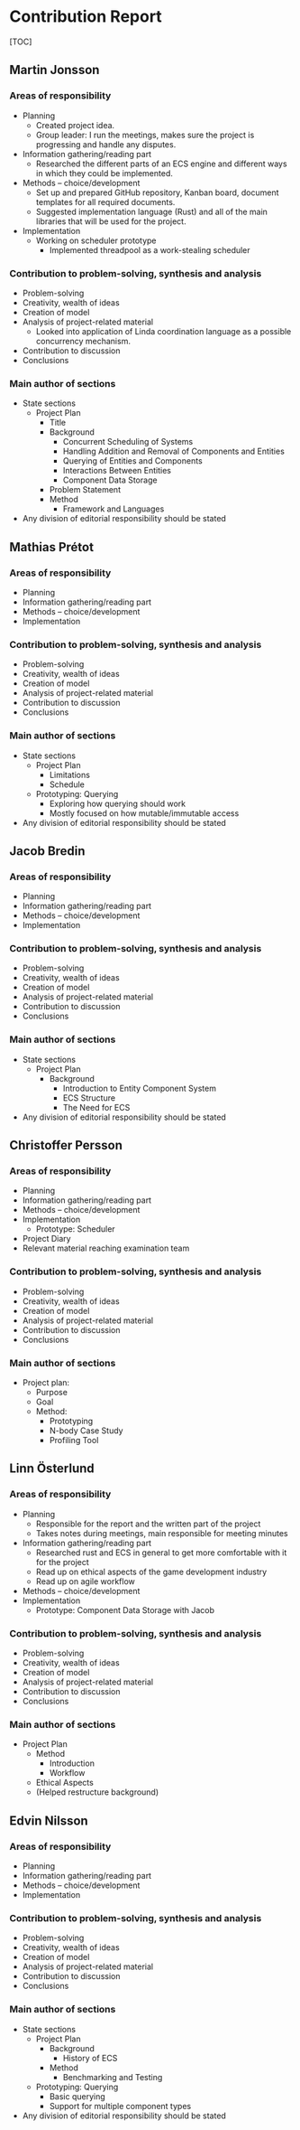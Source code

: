 # Contribution Report

[TOC]

## Martin Jonsson

### Areas of responsibility

* Planning
  * Created project idea.
  * Group leader: I run the meetings, makes sure the project is progressing and handle any disputes.
* Information gathering/reading part
  * Researched the different parts of an ECS engine and different ways in which they could be implemented.
* Methods – choice/development
  * Set up and prepared GitHub repository, Kanban board, document templates for all required documents.
  * Suggested implementation language (Rust) and all of the main libraries that will be used for the project.
* Implementation
  * Working on scheduler prototype
    * Implemented threadpool as a work-stealing scheduler

### Contribution to problem-solving, synthesis and analysis
* Problem-solving
* Creativity, wealth of ideas
* Creation of model
* Analysis of project-related material
  * Looked into application of Linda coordination language as a possible concurrency mechanism.
* Contribution to discussion
* Conclusions

### Main author of sections
* State sections
  * Project Plan
    * Title
    * Background
      * Concurrent Scheduling of Systems
      * Handling Addition and Removal of Components and Entities
      * Querying of Entities and Components
      * Interactions Between Entities
      * Component Data Storage
    * Problem Statement
    * Method
      * Framework and Languages
* Any division of editorial responsibility should be stated

## Mathias Prétot

### Areas of responsibility

* Planning
* Information gathering/reading part
* Methods – choice/development
* Implementation

### Contribution to problem-solving, synthesis and analysis
* Problem-solving
* Creativity, wealth of ideas
* Creation of model
* Analysis of project-related material
* Contribution to discussion
* Conclusions

### Main author of sections
* State sections
    * Project Plan
        * Limitations
        * Schedule
    * Prototyping: Querying
        * Exploring how querying should work
        * Mostly focused on how mutable/immutable access
* Any division of editorial responsibility should be stated


## Jacob Bredin

### Areas of responsibility

* Planning
* Information gathering/reading part
* Methods – choice/development
* Implementation

### Contribution to problem-solving, synthesis and analysis
* Problem-solving
* Creativity, wealth of ideas
* Creation of model
* Analysis of project-related material
* Contribution to discussion
* Conclusions

### Main author of sections
* State sections
  * Project Plan
    * Background
        * Introduction to Entity Component System
        * ECS Structure
        * The Need for ECS
* Any division of editorial responsibility should be stated


## Christoffer Persson

### Areas of responsibility
* Planning
* Information gathering/reading part
* Methods – choice/development
* Implementation
    * Prototype: Scheduler
* Project Diary
* Relevant material reaching examination team

### Contribution to problem-solving, synthesis and analysis
* Problem-solving
* Creativity, wealth of ideas
* Creation of model
* Analysis of project-related material
* Contribution to discussion
* Conclusions

### Main author of sections
* Project plan:
    * Purpose
    * Goal
    * Method: 
        * Prototyping
        * N-body Case Study
        * Profiling Tool


## Linn Österlund

### Areas of responsibility

* Planning
    * Responsible for the report and the written part of the project
    * Takes notes during meetings, main responsible for meeting minutes
* Information gathering/reading part
    * Researched rust and ECS in general to get more comfortable with it for the project
    * Read up on ethical aspects of the game development industry
    * Read up on agile workflow
* Methods – choice/development
* Implementation
    * Prototype: Component Data Storage with Jacob

### Contribution to problem-solving, synthesis and analysis
* Problem-solving
* Creativity, wealth of ideas
* Creation of model
* Analysis of project-related material
* Contribution to discussion
* Conclusions

### Main author of sections
* Project Plan
    * Method
        * Introduction
        * Workflow
    * Ethical Aspects
    * (Helped restructure background)


## Edvin Nilsson

### Areas of responsibility

* Planning
* Information gathering/reading part
* Methods – choice/development
* Implementation

### Contribution to problem-solving, synthesis and analysis
* Problem-solving
* Creativity, wealth of ideas
* Creation of model
* Analysis of project-related material
* Contribution to discussion
* Conclusions

### Main author of sections
* State sections
    * Project Plan
        * Background
            * History of ECS
        * Method
            * Benchmarking and Testing
    * Prototyping: Querying
        * Basic querying
        * Support for multiple component types 
* Any division of editorial responsibility should be stated


